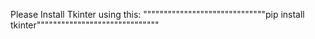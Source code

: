 Please Install Tkinter using this:
""""""""""""""""""""""""""""""pip install tkinter""""""""""""""""""""""""""""""